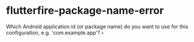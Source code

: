 # flutterfire-package-name-error
Which Android application id (or package name) do you want to use for this configuration, e.g. 'com.example.app'? ›
